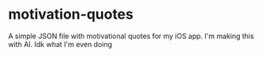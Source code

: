 # motivation-quotes
A simple JSON file with motivational quotes for my iOS app. I'm making this with AI. Idk what I'm even doing
